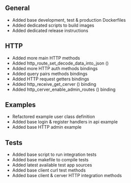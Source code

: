 ## General
- Added base development, test & production Dockerfiles
- Added dedicated scripts to build images
- Added dedicated release instructions

## HTTP
- Added more main HTTP methods
- Added http_route_set_decode_data_into_json ()
- Added more HTTP auth methods bindings
- Added query pairs methods bindings
- Added HTTP request getters bindings
- Added http_receive_get_cerver () binding
- Added http_cerver_enable_admin_routes () binding

## Examples
- Refactored example user class definition
- Added base login & register handlers in api example
- Added base HTTP admin example

## Tests
- Added base script to run integration tests
- Added base makefile to compile tests
- Added latest available test app sources
- Added base client curl test methods
- Added base client & cerver HTTP integration methods